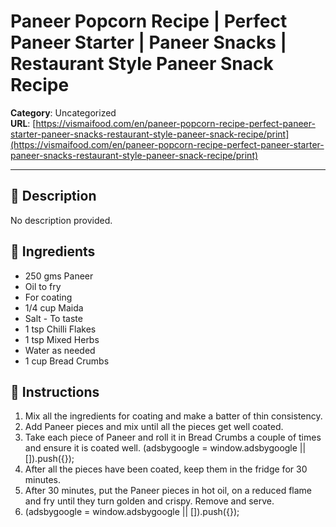 # Paneer Popcorn Recipe | Perfect Paneer Starter | Paneer Snacks | Restaurant Style Paneer Snack Recipe

**Category**: Uncategorized  
**URL**: [https://vismaifood.com/en/paneer-popcorn-recipe-perfect-paneer-starter-paneer-snacks-restaurant-style-paneer-snack-recipe/print](https://vismaifood.com/en/paneer-popcorn-recipe-perfect-paneer-starter-paneer-snacks-restaurant-style-paneer-snack-recipe/print)  


---

## 📝 Description
No description provided.



## 🧂 Ingredients
- 250 gms Paneer
- Oil to fry
- For coating
- 1/4 cup Maida
- Salt - To taste
- 1 tsp Chilli Flakes
- 1 tsp Mixed Herbs
- Water as needed
- 1 cup Bread Crumbs

## 🍳 Instructions
1. Mix all the ingredients for coating and make a batter of thin consistency.
2. Add Paneer pieces and mix until all the pieces get well coated.
3. Take each piece of Paneer and roll it in Bread Crumbs a couple of times and ensure it is coated well. (adsbygoogle = window.adsbygoogle || []).push({});
4. After all the pieces have been coated, keep them in the fridge for 30 minutes.
5. After 30 minutes, put the Paneer pieces in hot oil, on a reduced flame and fry until they turn golden and crispy. Remove and serve.
6. (adsbygoogle = window.adsbygoogle || []).push({});


